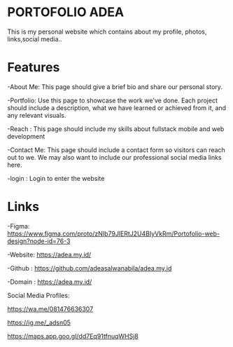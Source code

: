 # PORTOFOLIO ADEA
This is my personal website which contains about my profile, photos, links,social media..

# Features
-About Me: This page should give a brief bio and share our personal story.

-Portfolio: Use this page to showcase the work we've done. Each project should include a description, what we have learned or achieved from it, and any relevant visuals.

-Reach : This page should include my skills about fullstack mobile and web development

-Contact Me: This page should include a contact form so visitors can reach out to we. We may also want to include our professional social media links here.

-login : Login to enter the website

# Links
-Figma: https://www.figma.com/proto/zNIb79JlERtJ2U4BIyVkRm/Portofolio-web-design?node-id=76-3

-Website: https://adea.my.id/

-Github : https://github.com/adeasalwanabila/adea.my.id

-Domain : https://adea.my.id/

Social Media Profiles:

https://wa.me/081476636307

https://ig.me/_adsn05

https://maps.app.goo.gl/dd7Eq91tfnuqWHSj8
